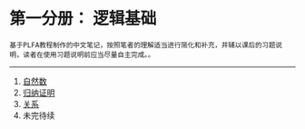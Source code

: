 # 第一分册： 逻辑基础

    基于PLFA教程制作的中文笔记，按照笔者的理解适当进行简化和补充，并辅以课后的习题说明，读者在使用习题说明前应当尽量自主完成。。

----------------------------------------------

1. [自然数](./NONaturals.html)
2. [归纳证明](./NOInduction.html)
3. [关系](./NORelations.html)
4. 未完待续
